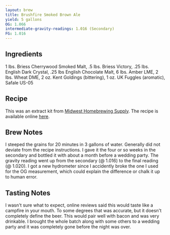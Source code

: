 ---layout: brewtitle: Brushfire Smoked Brown Aleyield: 5 gallonsOG: 1.066intermediate-gravity-readings: 1.016 (Secondary)FG: 1.016---## Ingredients1 lbs. Briess Cherrywood Smoked Malt, .5 lbs. Briess Victory, .25 lbs. English Dark Crystal, .25 lbs English Chocolate Malt, 6 lbs. Amber LME, 2 lbs. Wheat DME, 2 oz. Kent Goldings (bittering), 1 oz. UK Fuggles (aromatic), Safale US-05## RecipeThis was an extract kit from [Midwest Homebrewing Supply](http://www.midwestsupplies.com/oatmeal-stout.html).  The recipe is available online [here](http://www.midwestsupplies.com/media/downloads/614/Brushfire-Smoked-Brown-Ale-Recipe.pdf).## Brew NotesI steeped the grains for 20 minutes in 3 gallons of water. Generally did not deviate from the recipe instructions.  I gave it the four or so weeks in the secondary and bottled it with about a month before a wedding party.  The gravity reading went up from the secondary (@ 1.016) to the final reading (@ 1.020).  I got a new hydrometer since I accidently broke the one I used for the OG measurement, which could explain the difference or chalk it up to human error.## Tasting NotesI wasn't sure what to expect, online reviews said this would taste like a campfire in your mouth.  To some degrees that was accurate, but it doesn't completely define the beer.  This would pair well with bacon and was very drinkable.  I brought the whole batch along with some others to a wedding party and it was completely gone before the night was over.